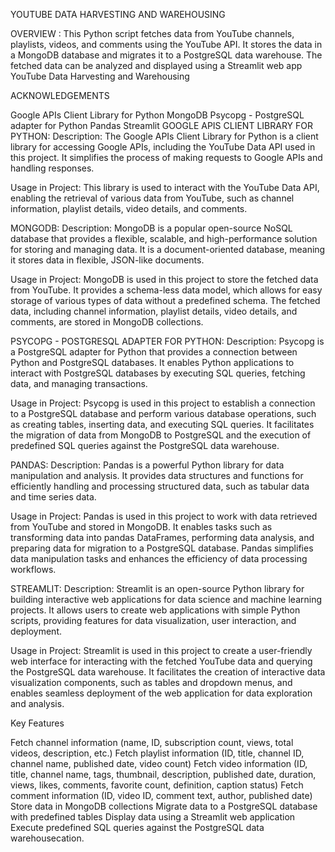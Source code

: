 YOUTUBE DATA HARVESTING AND WAREHOUSING

OVERVIEW : This Python script fetches data from YouTube channels, playlists, videos, and comments using the YouTube API. It stores the data in a MongoDB database and migrates it to a PostgreSQL data warehouse. The fetched data can be analyzed and displayed using a Streamlit web app YouTube Data Harvesting and Warehousing

ACKNOWLEDGEMENTS

Google APIs Client Library for Python
MongoDB
Psycopg - PostgreSQL adapter for Python
Pandas
Streamlit
GOOGLE APIS CLIENT LIBRARY FOR PYTHON: Description: The Google APIs Client Library for Python is a client library for accessing Google APIs, including the YouTube Data API used in this project. It simplifies the process of making requests to Google APIs and handling responses.

Usage in Project: This library is used to interact with the YouTube Data API, enabling the retrieval of various data from YouTube, such as channel information, playlist details, video details, and comments.

MONGODB: Description: MongoDB is a popular open-source NoSQL database that provides a flexible, scalable, and high-performance solution for storing and managing data. It is a document-oriented database, meaning it stores data in flexible, JSON-like documents.

Usage in Project: MongoDB is used in this project to store the fetched data from YouTube. It provides a schema-less data model, which allows for easy storage of various types of data without a predefined schema. The fetched data, including channel information, playlist details, video details, and comments, are stored in MongoDB collections.

PSYCOPG - POSTGRESQL ADAPTER FOR PYTHON: Description: Psycopg is a PostgreSQL adapter for Python that provides a connection between Python and PostgreSQL databases. It enables Python applications to interact with PostgreSQL databases by executing SQL queries, fetching data, and managing transactions.

Usage in Project: Psycopg is used in this project to establish a connection to a PostgreSQL database and perform various database operations, such as creating tables, inserting data, and executing SQL queries. It facilitates the migration of data from MongoDB to PostgreSQL and the execution of predefined SQL queries against the PostgreSQL data warehouse.

PANDAS: Description: Pandas is a powerful Python library for data manipulation and analysis. It provides data structures and functions for efficiently handling and processing structured data, such as tabular data and time series data.

Usage in Project: Pandas is used in this project to work with data retrieved from YouTube and stored in MongoDB. It enables tasks such as transforming data into pandas DataFrames, performing data analysis, and preparing data for migration to a PostgreSQL database. Pandas simplifies data manipulation tasks and enhances the efficiency of data processing workflows.

STREAMLIT: Description: Streamlit is an open-source Python library for building interactive web applications for data science and machine learning projects. It allows users to create web applications with simple Python scripts, providing features for data visualization, user interaction, and deployment.

Usage in Project: Streamlit is used in this project to create a user-friendly web interface for interacting with the fetched YouTube data and querying the PostgreSQL data warehouse. It facilitates the creation of interactive data visualization components, such as tables and dropdown menus, and enables seamless deployment of the web application for data exploration and analysis.

Key Features

Fetch channel information (name, ID, subscription count, views, total videos, description, etc.)
Fetch playlist information (ID, title, channel ID, channel name, published date, video count)
Fetch video information (ID, title, channel name, tags, thumbnail, description, published date, duration, views, likes, comments, favorite count, definition, caption status)
Fetch comment information (ID, video ID, comment text, author, published date)
Store data in MongoDB collections
Migrate data to a PostgreSQL database with predefined tables
Display data using a Streamlit web application
Execute predefined SQL queries against the PostgreSQL data warehousecation.
